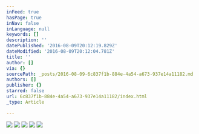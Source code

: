 ```yaml
---
inFeed: true
hasPage: true
inNav: false
inLanguage: null
keywords: []
description: ''
datePublished: '2016-08-09T20:12:19.829Z'
dateModified: '2016-08-09T20:12:04.781Z'
title: ''
author: []
via: {}
sourcePath: _posts/2016-08-09-6c837f1b-884e-4a54-a673-937e14a11182.md
authors: []
publisher: {}
starred: false
url: 6c837f1b-884e-4a54-a673-937e14a11182/index.html
_type: Article

---
```

![](https://the-grid-user-content.s3-us-west-2.amazonaws.com/2a8ee9b9-805a-4bef-bf76-289f9919fd8f.jpg)
![](https://the-grid-user-content.s3-us-west-2.amazonaws.com/22775f27-13e2-4e40-b0ce-126db8714f50.jpg)
![](https://the-grid-user-content.s3-us-west-2.amazonaws.com/e6350ed4-4aef-4ad6-88be-45031fc85aa5.jpg)
![](https://the-grid-user-content.s3-us-west-2.amazonaws.com/11c32f6c-0083-48d9-ab7d-a3284b1124ad.jpg)
![](https://the-grid-user-content.s3-us-west-2.amazonaws.com/76084e5d-4e1a-436c-ab5a-97855383fdef.jpg)